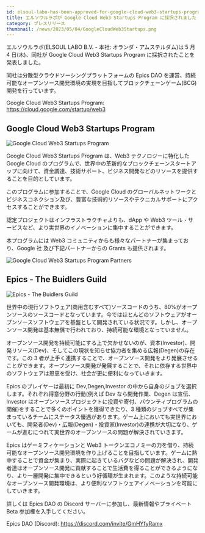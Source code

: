 ```yaml
---
id: elsoul-labo-has-been-approved-for-google-cloud-web3-startups-program
title: エルソウルラボが Google Cloud Web3 Startups Program に採択されました
category: プレスリリース
thumbnail: /news/2023/05/04/GoogleCloudWeb3Startups.png
---
```


エルソウルラボ(ELSOUL LABO B.V. - 本社: オランダ・アムステルダム)は 5 月 4
日(木)、同社が Google Cloud Web3 Startups Program
に採択されたことを発表しました。

同社は分散型クラウドソーシングプラットフォームの Epics DAO
を運営、持続可能なオープンソース開発環境の実現を目指してブロックチェーンゲーム(BCG)開発を行っています。

Google Cloud Web3 Startups Program: https://cloud.google.com/startup/web3

## Google Cloud Web3 Startups Program

![Google Cloud Web3 Startups Program](/news/2023/05/04/GoogleStartUpProject.png)

Google Cloud Web3 Startups Program は、Web3 テクノロジーに特化した Google Cloud
のプログラムで、世界中の革新的なブロックチェーンスタートアップに向けて、資金調達、技術サポート、ビジネス開発などのリソースを提供することを目的としています。

このプログラムに参加することで、Google Cloud
のグローバルネットワークとビジネスコネクション及び、豊富な技術的リソースやテクニカルサポートにアクセスすることができます。

認定プロジェクトはインフラストラクチャよりも、dApp や Web3
ツール・サービスなど、より実世界のイノベーションに集中することができます。

本プログラムには Web3 コミュニティからも様々なパートナーが集まっており、Google
社 及び下記パートナーからの Grants も提供されます。

![Google Cloud Web3 Startups Program Partners](/news/2023/05/04/GoogleWeb3StartUpPartners.png)

## Epics - The Buidlers Guild

![Epics - The Buidlers Guild](/news/2023/04/15/EpicsTheBuidlersGuild.png)

世界中の現行ソフトウェア(商用含むすべて)ソースコードのうち、80%がオープンソースのソースコードとなっています。今ではほとんどのソフトウェアがオープンソースソフトウェアを基盤として開発されている状況です。しかし、オープンソース開発は基本無償で行われており、持続可能な環境となっていません。

オープンソース開発を持続可能にする上で欠かせないのが、資本(Investor)、開発リソース(Dev)、そしてこの現状を知らせ協力者を集める広報(Degen)の存在です。この
3
者が上手く連携することで、オープンソース開発をより発展させることができます。オープンソース開発が発展することで、それに依存する世界中のソフトウェアは恩恵を受け、社会が更に便利になっていきます。

Epics のプレイヤーは最初に Dev,Degen,Investor
の中から自身のジョブを選択します。それぞれ得意分野の行動(例えば Dev
なら開発作業、Degen は宣伝、Investor
はオープンソースプロジェクトに投資や寄付、バウンティプログラムの開催)をすることで多くのポイントを獲得できたり、3
種類のジョブすべてが集まっているチームにステータス優遇があります。ゲーム上においても実世界においても、開発者(Dev)・広報(Degen)・投資家(Investor)の連携が大切になり、ゲームが進むにつれて実世界のオープンソースの問題が解決されていきます。

Epics はゲーミフィケーションと Web3
トークンエコノミーの力を借り、持続可能なオープンソース開発環境を作り上げることを目指しています。ゲームに熱中することで資金が集まり、実際に起きているバグなどの問題が解決され、開発者達はオープンソース開発に貢献することで生活費を得ることができるようになり、より一層開発に集中できるという好循環が生まれます。このような持続可能なオープンソース開発環境は、より便利なソフトウェアイノベーションを可能にしていきます。

詳しくは Epics DAO の Discord サーバーに参加し、最新情報やプライベート Beta
参加権を入手してください。

Epics DAO (Discord): https://discord.com/invite/GmHYfyRamx
